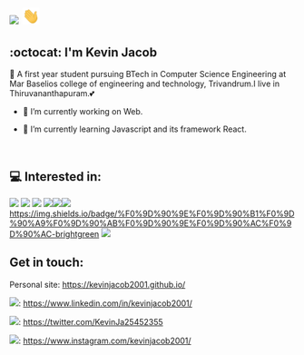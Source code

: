 # <img src="https://img.icons8.com/doodle/100/000000/hello--v1.png"/> <img src="https://raw.githubusercontent.com/ABSphreak/ABSphreak/master/gifs/Hi.gif" width="30px">
## :octocat: I'm Kevin Jacob



🙌 A first year student pursuing BTech in Computer Science Engineering at Mar Baselios college of engineering and technology, Trivandrum.I live in       Thiruvananthapuram.💕

- 🔭 I’m currently working on Web.

- 🌱 I’m currently learning Javascript and its framework React.
</br>

## :computer: Interested in:

  <img src="https://img.icons8.com/color/48/000000/html-5.png"/> <img src="https://img.icons8.com/color/48/000000/css3.png"/> <img src="https://img.icons8.com/dusk/64/000000/javascript.png"/> <img src="https://img.icons8.com/color/48/000000/bootstrap.png"/><img src="https://img.icons8.com/officel/54/000000/react.png"/><img src="https://img.icons8.com/color/48/000000/nodejs.png"/>https://img.shields.io/badge/%F0%9D%90%9E%F0%9D%90%B1%F0%9D%90%A9%F0%9D%90%AB%F0%9D%90%9E%F0%9D%90%AC%F0%9D%90%AC-brightgreen
<img src="https://img.icons8.com/color/48/000000/mongodb.png"/>

## Get in touch:

 Personal site: https://kevinjacob2001.github.io/

<img src="https://img.icons8.com/fluent/35/000000/linkedin-2.png"/>: https://www.linkedin.com/in/kevinjacob2001/

<img src="https://img.icons8.com/fluent/35/000000/twitter.png"/>: https://twitter.com/KevinJa25452355

<img src="https://img.icons8.com/fluent/35/000000/instagram-new.png"/>: https://www.instagram.com/kevinjacob2001/


